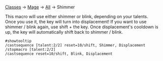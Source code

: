 [Classes](https://github.com/Harurebi/HaruMacros/tree/master/Classes) -> [Mage](https://github.com/Harurebi/HaruMacros/tree/master/Classes/Mage) 
-> [All](https://github.com/Harurebi/HaruMacros/tree/master/Classes/Mage/All) -> Shimmer

This macro will use either shimmer or blink, depending on your talents. Once you use it, the key will turn into displacement! If you want to use shimmer / blink again, use shift + the key.
Once displacement's cooldown is up, the key will automatically shift back to shimmer / blink.

```
#showtooltip
/castsequence [talent:2/2] reset=10/shift, Shimmer, Displacement
/stopmacro [talent:2/2]
/castsequence reset=10/shift, Blink, Displacement
```
